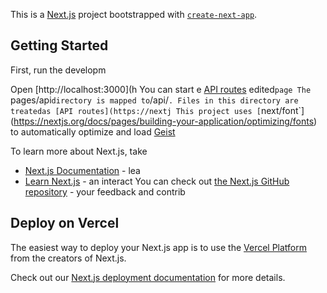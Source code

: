 This is a [Next.js](https://nextjs.org) project bootstrapped with [`create-next-app`](https://nextjs.org/docs/pages/api-reference/create-next-app).

## Getting Started

First, run the developm

Open [http://localhost:3000](h
You can start e
[API routes](https://nextjs.org/docs/pages/building-your-application/routng/ap-routes) 
edited`page
The `pages/api` directory is mapped to `/api/`. Files in this directory are treatedas [API routes](https://nextj
This project uses [`next/font`](https://nextjs.org/docs/pages/building-your-application/optimizing/fonts) to automatically optimize and load [Geist](https://verc)

To learn more about Next.js, take 
- [Next.js Documentation](https://nextjs.org/docs) - lea
- [Learn Next.js](https://nextjs.org/learn-pages-router) - an interact
You can check out [the Next.js GitHub repository](https://github.com/vercel/next.js) - your feedback and contrib

## Deploy on Vercel

The easiest way to deploy your Next.js app is to use the [Vercel Platform](https://vercel.com/new?utm_medium=default-template&filter=next.js&utm_source=create-next-app&utm_campaign=create-next-app-readme) from the creators of Next.js.

Check out our [Next.js deployment documentation](https://nextjs.org/docs/pages/building-your-application/deploying) for more details.
